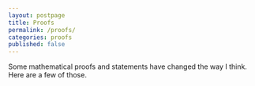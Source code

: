 ```yaml
---
layout: postpage
title: Proofs
permalink: /proofs/
categories: proofs
published: false
---
```


Some mathematical proofs and statements have changed the way I think. Here are a few of those.